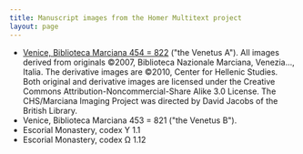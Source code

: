```yaml
---
title: Manuscript images from the Homer Multitext project
layout: page
---
```


- [Venice, Biblioteca Marciana 454 = 822](./msA/v1/) ("the Venetus A").   All images derived from originals ©2007, Biblioteca Nazionale Marciana, Venezia..., Italia. The derivative images are ©2010, Center for Hellenic Studies. Both original and derivative images are licensed under the Creative Commons Attribution-Noncommercial-Share Alike 3.0 License. The CHS/Marciana Imaging Project was directed by David Jacobs of the British Library.
- Venice, Biblioteca Marciana 453 = 821 ("the Venetus B").
- Escorial Monastery, codex Υ 1.1
- Escorial Monastery, codex Ω 1.12
